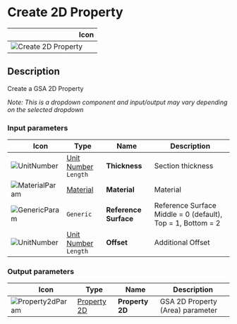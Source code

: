 # Create 2D Property
<!--- This file has been auto-generated, do not change it manually! Edit the generator here: https://github.com/arup-group/GSA-Grasshopper/tree/main/DocsGeneration --->

|<img width="150"/> Icon |
| ----------- |
|![Create 2D Property](./images/Create2dProperty.png) |

## Description

Create a GSA 2D Property

_Note: This is a dropdown component and input/output may vary depending on the selected dropdown_

### Input parameters

|<img width="20"/> Icon |<img width="200"/> Type |<img width="200"/> Name |<img width="1000"/> Description |
| ----------- | ----------- | ----------- | ----------- |
|![UnitNumber](./images/UnitParam.png) |[Unit Number](gsagh-unitnumber-parameter.md)  ` Length ` |**Thickness** |Section thickness |
|![MaterialParam](./images/MaterialParam.png) |[Material](gsagh-material-parameter.md) |**Material** |Material |
|![GenericParam](./images/GenericParam.png) |`Generic` |**Reference Surface** |Reference Surface Middle = 0 (default), Top = 1, Bottom = 2 |
|![UnitNumber](./images/UnitParam.png) |[Unit Number](gsagh-unitnumber-parameter.md)  ` Length ` |**Offset** |Additional Offset |

### Output parameters

|<img width="20"/> Icon |<img width="200"/> Type |<img width="200"/> Name |<img width="1000"/> Description |
| ----------- | ----------- | ----------- | ----------- |
|![Property2dParam](./images/Property2dParam.png) |[Property 2D](gsagh-property-2d-parameter.md) |**Property 2D** |GSA 2D Property (Area) parameter |


